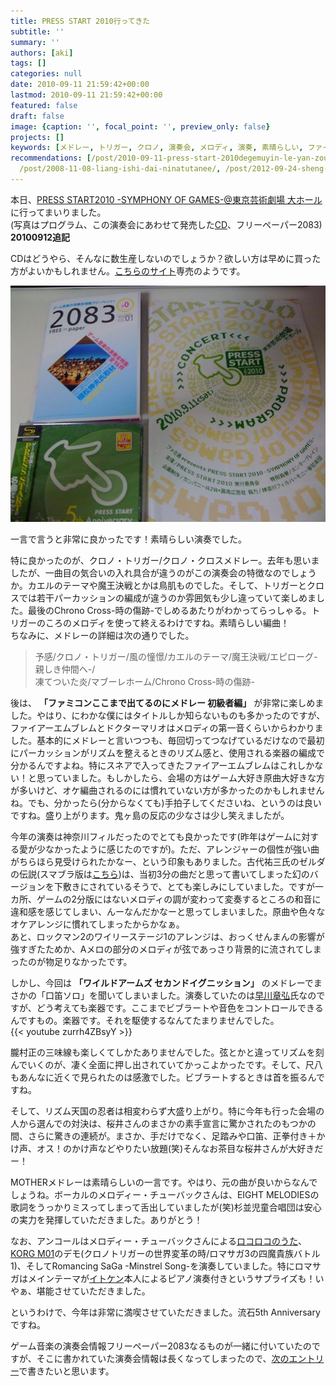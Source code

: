 ```yaml
---
title: PRESS START 2010行ってきた
subtitle: ''
summary: ''
authors: [aki]
tags: []
categories: null
date: 2010-09-11 21:59:42+00:00
lastmod: 2010-09-11 21:59:42+00:00
featured: false
draft: false
image: {caption: '', focal_point: '', preview_only: false}
projects: []
keywords: [メドレー, トリガー, クロノ, 演奏会, メロディ, 演奏, 素晴らしい, ファイアーエムブレム, カエル, かけ声]
recommendations: [/post/2010-09-11-press-start-2010degemuyin-le-yan-zou-hui-qing-bao-wogetutosita/,
  /post/2008-11-08-liang-ishi-dai-ninatutanee/, /post/2012-09-24-sheng-yan-zou-henoqi-dai-tojia-zhi/]
---
```

本日、[PRESS START2010 -SYMPHONY OF GAMES-@東京芸術劇場 大ホール](http://www.famitsu.com/famiweb/pressstart/)に行ってまいりました。  
(写真はプログラム、この演奏会にあわせて発売した[CD](http://ebten.jp/famitsu/p/4541993016235/?aid=prc)、フリーペーパー2083)  
**20100912追記**

CDはどうやら、そんなに数生産しないのでしょうか？欲しい方は早めに買った方がよいかもしれません。[こちらのサイト](http://ebten.jp/famitsu/p/4541993016235/?aid=prc)専売のようです。

[![](l_1600_1200_ddc55359-bb52-4359-9847-1e23f468c141.jpeg)](l_1600_1200_ddc55359-bb52-4359-9847-1e23f468c141.jpeg)

一言で言うと非常に良かったです！素晴らしい演奏でした。

特に良かったのが、クロノ・トリガー/クロノ・クロスメドレー。去年も思いましたが、一曲目の気合いの入れ具合が違うのがこの演奏会の特徴なのでしょうか。カエルのテーマや魔王決戦とかは鳥肌ものでした。そして、トリガーとクロスでは若干パーカッションの編成が違うのか雰囲気も少し違っていて楽しめました。最後のChrono Cross-時の傷跡-でしめるあたりがわかってらっしゃる。トリガーのころのメロディを使って終えるわけですね。素晴らしい編曲！  
ちなみに、メドレーの詳細は次の通りでした。

> 予感/クロノ・トリガー/風の憧憬/カエルのテーマ/魔王決戦/エピローグ-親しき仲間へ-/  
> 凍てついた炎/マブーレホーム/Chrono Cross-時の傷跡-

後は、 **「ファミコンここまで出てるのにメドレー 初級者編」** が非常に楽しめました。やはり、にわかな僕にはタイトルしか知らないものも多かったのですが、ファイアーエムブレムとドクターマリオはメロディの第一音くらいからわかりました。基本的にメドレーと言いつつも、毎回切ってつなげているだけなので最初にパーカッションがリズムを整えるときのリズム感と、使用される楽器の編成で分かるんですよね。特にスネアで入ってきたファイアーエムブレムはこれしかない！と思っていました。もしかしたら、会場の方はゲーム大好き原曲大好きな方が多いけど、オケ編曲されるのには慣れていない方が多かったのかもしれませんね。でも、分かったら(分からなくても)手拍子してくださいね、というのは良いですね。盛り上がります。鬼ヶ島の反応の少なさは少し笑えましたが。

今年の演奏は神奈川フィルだったのでとても良かったです(昨年はゲームに対する愛が少なかったように感じたのですが)。ただ、アレンジャーの個性が強い曲がちらほら見受けられたかなー、という印象もありました。古代祐三氏のゼルダの伝説(スマブラ版は[こちら](http://www.nicovideo.jp/watch/sm2344763))は、当初3分の曲だと思って書いてしまった幻のバージョンを下敷きにされているそうで、とても楽しみにしていました。ですが一カ所、ゲームの2分版にはないメロディの調が変わって変奏するところの和音に違和感を感じてしまい、んーなんだかなーと思ってしまいました。原曲や色々なオケアレンジに慣れてしまったからかなぁ。  
あと、ロックマン2のワイリーステージ1のアレンジは、おっくせんまんの影響が強すぎたためか、Aメロの部分のメロディが弦であっさり背景的に流されてしまったのが物足りなかったです。

しかし、今回は **「ワイルドアームズ セカンドイグニッション」** のメドレーでまさかの「口笛ソロ」を聞いてしまいました。演奏していたのは[早川章弘](http://www.crazy-angel.com/members/hayakawa/index.htm)氏なのですが、どう考えても楽器です。ここまでビブラートや音色をコントロールできるんですもの。楽器です。それを駆使するなんてたまりませんでした。  
{{< youtube zurrh4ZBsyY >}}

朧村正の三味線も楽しくてしかたありませんでした。弦とかと違ってリズムを刻んでいくのが、凄く全面に押し出されていてかっこよかったです。そして、尺八もあんなに近くで見られたのは感激でした。ビブラートするときは首を振るんですね。

そして、リズム天国の忍者は相変わらず大盛り上がり。特に今年も行った会場の人から選んでの対決は、桜井さんのまさかの素手宣言に驚かされたのもつかの間、さらに驚きの連続が。まさか、手だけでなく、足踏みや口笛、正拳付き＋かけ声、オス！のかけ声などやりたい放題(笑)そんなお茶目な桜井さんが大好きだー！

MOTHERメドレーは素晴らしいの一言です。やはり、元の曲が良いからなんでしょうね。ボーカルのメロディー・チューバックさんは、EIGHT MELODIESの歌詞をうっかりミスってしまって舌出していましたが(笑)杉並児童合唱団は安心の実力を発揮していただきました。ありがとう！

なお、アンコールはメロディー・チューバックさんによる[ロコロコのうた](http://www.youtube.com/watch?v=Tpuo34_WFoU)、[KORG M01](http://www.detune.co.jp/blog/?page_id=7)のデモ(クロノトリガーの世界変革の時/ロマサガ3の四魔貴族バトル1)、そしてRomancing SaGa -Minstrel Song-を演奏していました。特にロマサガはメインテーマが[イトケン](http://ja.wikipedia.org/wiki/%E4%BC%8A%E8%97%A4%E8%B3%A2%E6%B2%BB)本人によるピアノ演奏付きというサプライズも！いやぁ、堪能させていただきました。

というわけで、今年は非常に満喫させていただきました。流石5th Anniversaryですね。

ゲーム音楽の演奏会情報フリーペーパー2083なるものが一緒に付いていたのですが、そこに書かれていた演奏会情報は長くなってしまったので、[次のエントリー](http://chezou.wordpress.com/2010/09/11/press-start2010%E3%81%A7%E3%82%B2%E3%83%BC%E3%83%A0%E9%9F%B3%E6%A5%BD%E6%BC%94%E5%A5%8F%E4%BC%9A%E6%83%85%E5%A0%B1%E3%82%92%E3%82%B2%E3%83%83%E3%83%88%E3%81%97%E3%81%9F/)で書きたいと思います。


